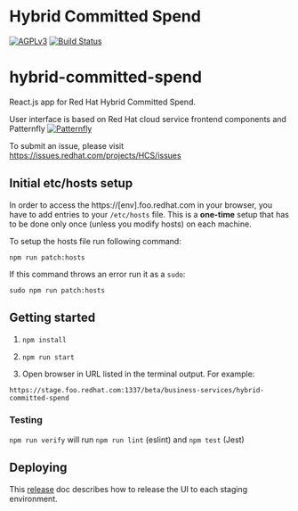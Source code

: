 # Hybrid Committed Spend

[![AGPLv3][license-badge]][license]
[![Build Status][build-badge]][build]

# hybrid-committed-spend

React.js app for Red Hat Hybrid Committed Spend.

User interface is based on Red Hat cloud service frontend components and Patternfly [![Patternfly][pf-logo]][patternfly]

To submit an issue, please visit https://issues.redhat.com/projects/HCS/issues

## Initial etc/hosts setup

In order to access the https://[env].foo.redhat.com in your browser, you have to add entries to your `/etc/hosts` file. This is a **one-time** setup that has to be done only once (unless you modify hosts) on each machine.

To setup the hosts file run following command:
```
npm run patch:hosts
```

If this command throws an error run it as a `sudo`:
```
sudo npm run patch:hosts
```

## Getting started

1. ```npm install```

2. ```npm run start```

3. Open browser in URL listed in the terminal output. For example:

```
https://stage.foo.redhat.com:1337/beta/business-services/hybrid-committed-spend
```

### Testing

`npm run verify` will run `npm run lint` (eslint) and `npm test` (Jest)

## Deploying

This [release][release-doc] doc describes how to release the UI to each staging environment.

[build]: https://app.travis-ci.com/github/RedHatInsights/hybrid-committed-spend-ui
[build-badge]: https://img.shields.io/travis/RedHatInsights/hybrid-committed-spend-ui.svg?style=for-the-badge
[koku-readme]: https://github.com/project-koku/koku#readme
[license-badge]: https://img.shields.io/github/license/RedHatInsights/hybrid-committed-spend-ui.svg?longCache=true&style=for-the-badge
[license]: https://github.com/RedHatInsights/hybrid-committed-spend-ui/blob/main/LICENSE
[pf-logo]: https://www.patternfly.org/v4/images/logo.4189e7eb1a0741ea2b3b51b80d33c4cb.svg
[patternfly]: https://www.patternfly.org/
[release-doc]: https://github.com/RedHatInsights/hybrid-committed-spend-ui/blob/main/RELEASE.md
